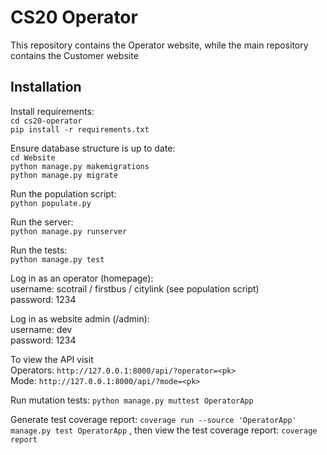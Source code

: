 # CS20 Operator  

This repository contains the Operator website, while the main repository contains the Customer website  

## Installation  

Install requirements:  
`cd cs20-operator`  
`pip install -r requirements.txt`  

Ensure database structure is up to date:  
`cd Website`  
`python manage.py makemigrations`  
`python manage.py migrate`  

Run the population script:  
`python populate.py`  

Run the server:  
`python manage.py runserver`

Run the tests:  
`python manage.py test`

Log in as an operator (homepage):  
username: scotrail / firstbus / citylink (see population script)  
password: 1234  

Log in as website admin (/admin):  
username: dev  
password: 1234  

To view the API visit   
Operators: `http://127.0.0.1:8000/api/?operator=<pk>`   
Mode: `http://127.0.0.1:8000/api/?mode=<pk>`

Run mutation tests: `python manage.py muttest OperatorApp`

Generate test coverage report: 
`coverage run --source 'OperatorApp' manage.py test OperatorApp`
, then view the test coverage report: 
`coverage report`